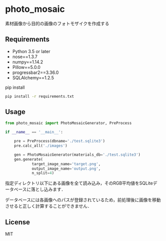 # photo_mosaic
素材画像から目的の画像のフォトモザイクを作成する

## Requirements

- Python 3.5 or later
- nose==1.3.7
- numpy==1.14.2
- Pillow==5.0.0
- progressbar2==3.36.0
- SQLAlchemy==1.2.5

pip install

```Bash
pip install -r requirements.txt
```

## Usage

```Python
from photo_mosaic import PhotoMosaicGenerator, PreProcess

if __name__ == '__main__':

    pre = PreProcess(dbname='./test.sqlite3')
    pre.calc_all('./images')

    gen = PhotoMosaicGenerator(materials_db='./test.sqlite3')
    gen.generate(
            target_image_name='target.png',
            output_image_name='output.png',
            n_split=4)
```

指定ディレクトリ以下にある画像を全て読み込み，そのRGB平均値をSQLiteデータベースに落とし込みます．

データベースには各画像へのパスが登録されているため，前処理後に画像を移動させると正しく計算することができません．

## License

MIT